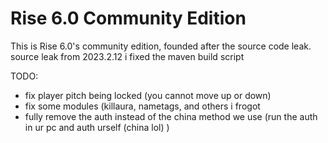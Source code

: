 # Rise 6.0 Community Edition
This is Rise 6.0's community edition, founded after the source code leak.
source leak from 2023.2.12
i fixed the maven build script

TODO:
- fix player pitch being locked (you cannot move up or down)
- fix some modules (killaura, nametags, and others i frogot
- fully remove the auth instead of the china method we use (run the auth in ur pc and auth urself (china lol) )
